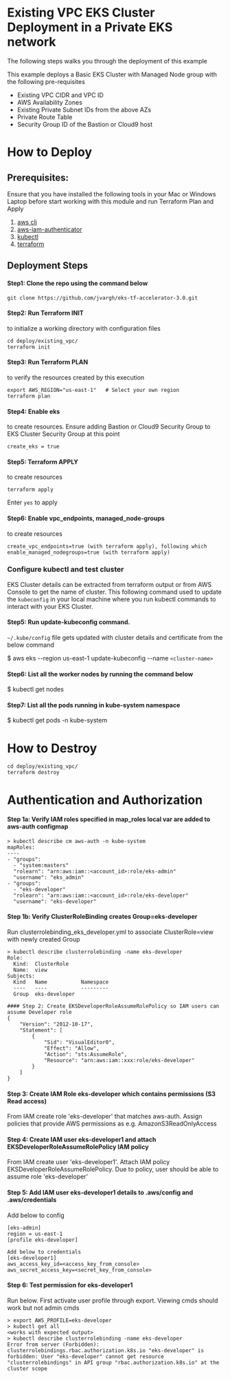 # Existing VPC EKS Cluster Deployment in a Private EKS network

The following steps walks you through the deployment of this example

This example deploys a Basic EKS Cluster with Managed Node group with the following pre-requisites

- Existing VPC CIDR and VPC ID
- AWS Availability Zones
- Existing Private Subnet IDs from the above AZs
- Private Route Table
- Security Group ID of the Bastion or Cloud9 host

# How to Deploy

## Prerequisites:

Ensure that you have installed the following tools in your Mac or Windows Laptop before start working with this module and run Terraform Plan and Apply

1. [aws cli](https://docs.aws.amazon.com/cli/latest/userguide/install-cliv2.html)
2. [aws-iam-authenticator](https://docs.aws.amazon.com/eks/latest/userguide/install-aws-iam-authenticator.html)
3. [kubectl](https://Kubernetes.io/docs/tasks/tools/)
4. [terraform](https://learn.hashicorp.com/tutorials/terraform/install-cli)

## Deployment Steps

#### Step1: Clone the repo using the command below

```shell
git clone https://github.com/jvargh/eks-tf-accelerator-3.0.git
```

#### Step2: Run Terraform INIT

to initialize a working directory with configuration files

```shell
cd deploy/existing_vpc/
terraform init
```

#### Step3: Run Terraform PLAN

to verify the resources created by this execution

```shell
export AWS_REGION="us-east-1"   # Select your own region
terraform plan
```

#### Step4: Enable eks

to create resources. Ensure adding Bastion or Cloud9 Security Group to EKS Cluster Security Group at this point

```shell
create_eks = true
```

#### Step5: Terraform APPLY

to create resources

```shell
terraform apply
```

Enter `yes` to apply

#### Step6: Enable vpc_endpoints, managed_node-groups

to create resources

```shell
create_vpc_endpoints=true (with terraform apply), following which enable_managed_nodegroups=true (with terraform apply)
```


### Configure kubectl and test cluster

EKS Cluster details can be extracted from terraform output or from AWS Console to get the name of cluster. This following command used to update the `kubeconfig` in your local machine where you run kubectl commands to interact with your EKS Cluster.

#### Step5: Run update-kubeconfig command.
`~/.kube/config` file gets updated with cluster details and certificate from the below command

$ aws eks --region us-east-1 update-kubeconfig --name `<cluster-name>`

#### Step6: List all the worker nodes by running the command below
$ kubectl get nodes

#### Step7: List all the pods running in kube-system namespace
$ kubectl get pods -n kube-system

# How to Destroy
```shell
cd deploy/existing_vpc/
terraform destroy
```

# Authentication and Authorization 
#### Step 1a: Verify IAM roles specified in map_roles local var are added to aws-auth configmap
```shell
> kubectl describe cm aws-auth -n kube-system
mapRoles:
----
- "groups":
  - "system:masters"
  "rolearn": "arn:aws:iam::<account_id>:role/eks-admin"
  "username": "eks_admin"
- "groups":
  - "eks-developer"
  "rolearn": "arn:aws:iam::<account_id>:role/eks-developer"
  "username": "eks-developer"
```

#### Step 1b: Verify ClusterRoleBinding creates Group=eks-developer
Run clusterrolebinding_eks_developer.yml to associate ClusterRole=view with newly created Group
```shell
> kubectl describe clusterrolebinding -name eks-developer
Role:
  Kind:  ClusterRole
  Name:  view
Subjects:
  Kind   Name           Namespace
  ----   ----           ---------
  Group  eks-developer  

#### Step 2: Create EKSDeveloperRoleAssumeRolePolicy so IAM users can assume Developer role
{
    "Version": "2012-10-17",
    "Statement": [
        {
            "Sid": "VisualEditor0",
            "Effect": "Allow",
            "Action": "sts:AssumeRole",
            "Resource": "arn:aws:iam::xxx:role/eks-developer"
        }
    ]
}
```

#### Step 3: Create IAM Role eks-developer which contains permissions (S3 Read access)
From IAM create role 'eks-developer' that matches aws-auth. Assign policies that provide AWS permissions as e.g. AmazonS3ReadOnlyAccess

#### Step 4: Create IAM user eks-developer1 and attach EKSDeveloperRoleAssumeRolePolicy IAM policy 
From IAM create user 'eks-developer1'. Attach IAM policy EKSDeveloperRoleAssumeRolePolicy.
Due to policy, user should be able to assume role 'eks-developer'

#### Step 5: Add IAM user eks-developer1 details to .aws/config and .aws/credentials
Add below to config
```shell
[eks-admin]
region = us-east-1
[profile eks-developer]

Add below to credentials
[eks-developer1]
aws_access_key_id=<access_key_from_console>
aws_secret_access_key=<secret_key_from_console>
```

#### Step 6: Test permission for eks-developer1
Run below. First activate user profile through export. Viewing cmds should work but not admin cmds
```shell
> export AWS_PROFILE=eks-developer
> kubectl get all  
<works with expected output>
> kubectl describe clusterrolebinding -name eks-developer
Error from server (Forbidden): clusterrolebindings.rbac.authorization.k8s.io "eks-developer" is forbidden: User "eks-developer" cannot get resource "clusterrolebindings" in API group "rbac.authorization.k8s.io" at the cluster scope
```

